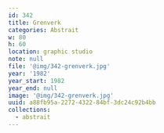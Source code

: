 ```yaml
---
id: 342
title: Grenverk
categories: Abstrait
w: 80
h: 60
location: graphic studio
note: null
file: '@img/342-grenverk.jpg'
year: '1982'
year_start: 1982
year_end: null
image: '@img/342-grenverk.jpg'
uuid: a88fb95a-2272-4322-84bf-3dc24c92b4bb
collections:
  - abstrait
---
```


